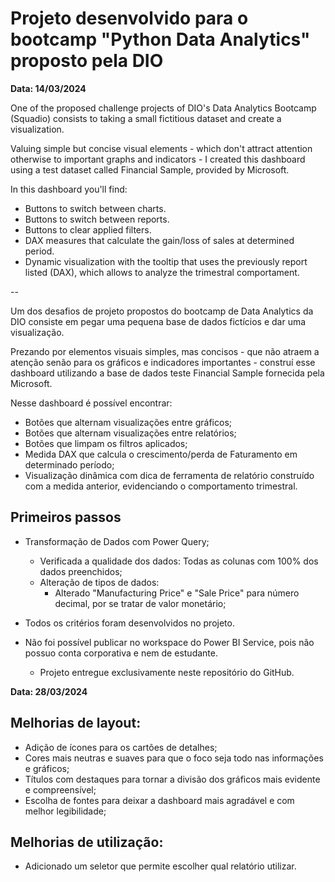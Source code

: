 # Projeto desenvolvido para o bootcamp "Python Data Analytics" proposto pela DIO

**Data: 14/03/2024**

One of the proposed challenge projects of DIO's Data Analytics Bootcamp (Squadio) consists to taking a small fictitious dataset and create a visualization.

Valuing simple but concise visual elements - which don't attract attention otherwise to important graphs and indicators - I created this dashboard using a test dataset called Financial Sample, provided by Microsoft.

In this dashboard you'll find:
- Buttons to switch between charts.
- Buttons to switch between reports.
- Buttons to clear applied filters.
- DAX measures that calculate the gain/loss of sales at determined period.
- Dynamic visualization with the tooltip that uses the previously report listed (DAX), which allows to analyze the trimestral comportament.

--

Um dos desafios de projeto propostos do bootcamp de Data Analytics da DIO consiste em pegar uma pequena base de dados fictícios e dar uma visualização.

Prezando por elementos visuais simples, mas concisos - que não atraem a atenção senão para os gráficos e indicadores importantes - construí esse dashboard utilizando a base de dados teste Financial Sample fornecida pela Microsoft.

Nesse dashboard é possível encontrar:
- Botões que alternam visualizações entre gráficos;
- Botões que alternam visualizações entre relatórios;
- Botões que limpam os filtros aplicados;
- Medida DAX que calcula o crescimento/perda de Faturamento em determinado período;
- Visualização dinâmica com dica de ferramenta de relatório construído com a medida anterior, evidenciando o comportamento trimestral.

## Primeiros passos

- Transformação de Dados com Power Query;
  - Verificada a qualidade dos dados: Todas as colunas com 100% dos dados preenchidos;
  - Alteração de tipos de dados:
    - Alterado "Manufacturing Price" e "Sale Price" para número decimal, por se tratar de valor monetário;

- Todos os critérios foram desenvolvidos no projeto.
- Não foi possível publicar no workspace do Power BI Service, pois não possuo conta corporativa e nem de estudante.
  - Projeto entregue exclusivamente neste repositório do GitHub.

**Data: 28/03/2024**

## Melhorias de layout:

- Adição de ícones para os cartões de detalhes;
- Cores mais neutras e suaves para que o foco seja todo nas informações e gráficos;
- Títulos com destaques para tornar a divisão dos gráficos mais evidente e compreensível;
- Escolha de fontes para deixar a dashboard mais agradável e com melhor legibilidade;

## Melhorias de utilização:

- Adicionado um seletor que permite escolher qual relatório utilizar.
